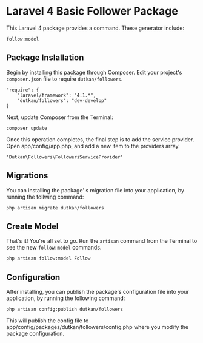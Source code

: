 # Laravel 4 Basic Follower Package
This Laravel 4 package provides a command. These generator include:

`follow:model`

## Package Inslallation

Begin by installing this package through Composer. Edit your project's `composer.json` file to require `dutkan/followers`.

	"require": {
		"laravel/framework": "4.1.*",
		"dutkan/followers": "dev-develop"
	}

Next, update Composer from the Terminal:

	composer update

Once this operation completes, the final step is to add the service provider. Open app/config/app.php, and add a new item to the providers array.

	'Dutkan\Followers\FollowersServiceProvider'

## Migrations
You can installing the package' s migration file into your application, by running the follwing command:

	php artisan migrate dutkan/followers

## Create Model
That's it! You're all set to go. Run the `artisan` command from the Terminal to see the new `follow:model` commands.

	php artisan follow:model Follow

## Configuration
After installing, you can publish the package's configuration file into your application, by running the following command:

	php artisan config:publish dutkan/followers

This will publish the config file to app/config/packages/dutkan/followers/config.php where you modify the package configuration.


